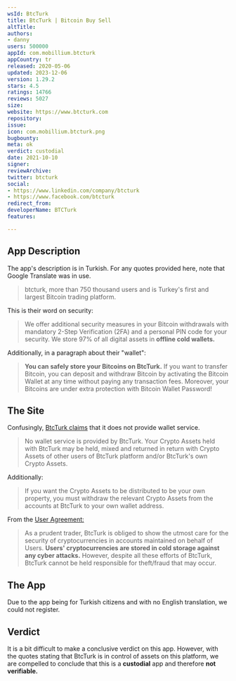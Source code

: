 ```yaml
---
wsId: BtcTurk
title: BtcTurk | Bitcoin Buy Sell
altTitle: 
authors:
- danny
users: 500000
appId: com.mobillium.btcturk
appCountry: tr
released: 2020-05-06
updated: 2023-12-06
version: 1.29.2
stars: 4.5
ratings: 14766
reviews: 5027
size: 
website: https://www.btcturk.com
repository: 
issue: 
icon: com.mobillium.btcturk.png
bugbounty: 
meta: ok
verdict: custodial
date: 2021-10-10
signer: 
reviewArchive: 
twitter: btcturk
social:
- https://www.linkedin.com/company/btcturk
- https://www.facebook.com/btcturk
redirect_from: 
developerName: BTCTurk
features: 

---
```


## App Description

The app's description is in Turkish. For any quotes provided here, note that Google Translate was in use.

> btcturk, more than 750 thousand users and is Turkey's first and largest Bitcoin trading platform.

This is their word on security:

> We offer additional security measures in your Bitcoin withdrawals with mandatory 2-Step Verification (2FA) and a personal PIN code for your security. We store 97% of all digital assets in **offline cold wallets.**

Additionally, in a paragraph about their "wallet":

> **You can safely store your Bitcoins on BtcTurk.** If you want to transfer Bitcoin, you can deposit and withdraw Bitcoin by activating the Bitcoin Wallet at any time without paying any transaction fees. Moreover, your Bitcoins are under extra protection with Bitcoin Wallet Password!

## The Site

Confusingly, [BtcTurk claims](https://www.btcturk.com/yasal-bilgiler/risk-bildirimi) that it does not provide wallet service.

> No wallet service is provided by BtcTurk. Your Crypto Assets held with BtcTurk may be held, mixed and returned in return with Crypto Assets of other users of BtcTurk platform and/or BtcTurk's own Crypto Assets.

Additionally:

> If you want the Crypto Assets to be distributed to be your own property, you must withdraw the relevant Crypto Assets from the accounts at BtcTurk to your own wallet address.

From the [User Agreement:](https://www.btcturk.com/yasal-bilgiler/kullanim-sozlesmesi)

> As a prudent trader, BtcTurk is obliged to show the utmost care for the security of cryptocurrencies in accounts maintained on behalf of Users. **Users' cryptocurrencies are stored in cold storage against any cyber attacks.** However, despite all these efforts of BtcTurk, BtcTurk cannot be held responsible for theft/fraud that may occur.

## The App

Due to the app being for Turkish citizens and with no English translation, we could not register.

## Verdict

It is a bit difficult to make a conclusive verdict on this app. However, with the quotes stating that BtcTurk is in control of assets on this platform, we are compelled to conclude that this is a **custodial** app and therefore **not verifiable.**


